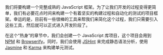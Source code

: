 我们将要构建一个完整成熟的 JavaScript 框架。为了让我们开发的过程变得更简单，我们有必要花点时间来构建一个有着坚实的构建过程和自动化的测试的项目框架。幸运的是，目前有一些很棒的工具来帮我们来简化这个过程，我们只需要引入这些工具，然后就可以正式进入开发阶段了。

在这个“热身”的章节中，我们会创建一个 JavaScript 库项目，这个项目会用到 [NPM](https://npmjs.org/) 和 [Browserify](http://browserify.org/)。同时，我们会使用 [JSHint](https://jshint.com/) 来完成静态语法分析，使用 [Jasmine](https://jasmine.github.io/2.0/introduction.html) 和 [Karma](http://karma-runner.github.io/) 来构建单元测试。